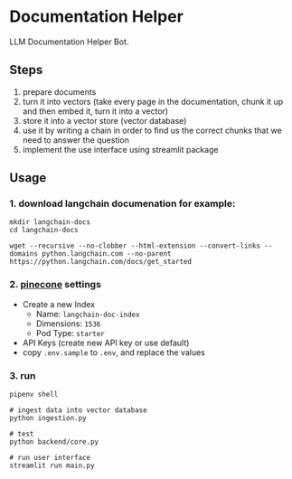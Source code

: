 # Documentation Helper
LLM Documentation Helper Bot.

## Steps
1. prepare documents
2. turn it into vectors (take every page in the documentation, chunk it up and then embed it, turn it into a vector)
3. store it into a vector store (vector database)
4. use it by writing a chain in order to find us the correct chunks that we need to answer the question
5. implement the use interface using streamlit package

## Usage

### 1. download langchain documenation for example:
```shell
mkdir langchain-docs
cd langchain-docs

wget --recursive --no-clobber --html-extension --convert-links --domains python.langchain.com --no-parent https://python.langchain.com/docs/get_started
```

### 2. [pinecone](https://www.pinecone.io/) settings
  - Create a new Index
    - Name: `langchain-doc-index`
    - Dimensions: `1536`
    - Pod Type: `starter`<br>
  - API Keys (create new API key or use default)
  - copy `.env.sample` to `.env`, and replace the values

### 3. run
```
pipenv shell

# ingest data into vector database
python ingestion.py

# test
python backend/core.py

# run user interface
streamlit run main.py
```